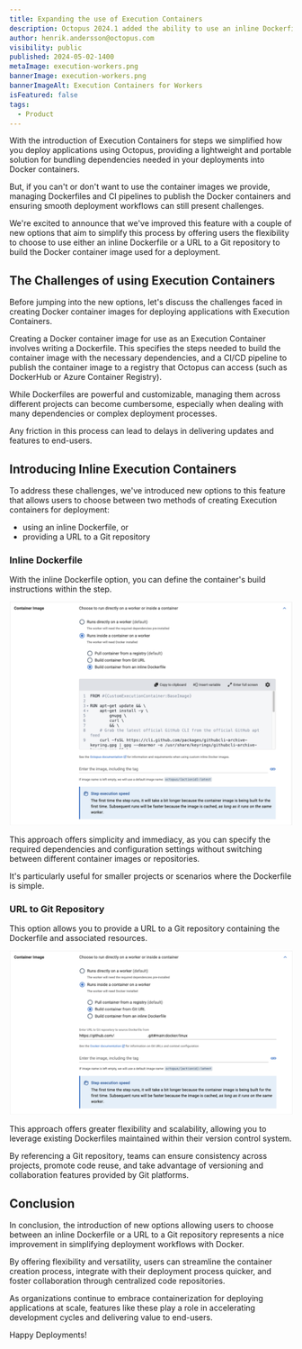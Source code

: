 ```yaml
---
title: Expanding the use of Execution Containers
description: Octopus 2024.1 added the ability to use an inline Dockerfile or a URL to a Git repository to build the Docker container used for a deployment.
author: henrik.andersson@octopus.com
visibility: public
published: 2024-05-02-1400
metaImage: execution-workers.png
bannerImage: execution-workers.png
bannerImageAlt: Execution Containers for Workers
isFeatured: false
tags: 
  - Product
---
```


With the introduction of Execution Containers for steps we simplified how you deploy applications using Octopus, providing a lightweight and portable solution for bundling dependencies needed in your deployments into Docker containers.

But, if you can't or don't want to use the container images we provide, managing Dockerfiles and CI pipelines to publish the Docker containers and ensuring smooth deployment workflows can still present challenges. 

We're excited to announce that we've improved this feature with a couple of new options that aim to simplify this process by offering users the flexibility to choose to use either an inline Dockerfile or a URL to a Git repository to build the Docker container image used for a deployment.

## The Challenges of using Execution Containers

Before jumping into the new options, let's discuss the challenges faced in creating Docker container images for deploying applications with Execution Containers. 

Creating a Docker container image for use as an Execution Container involves writing a Dockerfile. This specifies the steps needed to build the container image with the necessary dependencies, and a CI/CD pipeline to publish the container image to a registry that Octopus can access (such as DockerHub or Azure Container Registry).

While Dockerfiles are powerful and customizable, managing them across different projects can become cumbersome, especially when dealing with many dependencies or complex deployment processes.

Any friction in this process can lead to delays in delivering updates and features to end-users.

##  Introducing Inline Execution Containers

To address these challenges, we've introduced new options to this feature that allows users to choose between two methods of creating Execution containers for deployment: 
- using an inline Dockerfile, or 
- providing a URL to a Git repository

### Inline Dockerfile

With the inline Dockerfile option, you can define the container's build instructions within the step. 

![Execution Container from Inline Dockerfile](execution-container-from-inline-dockerfile.png "width=500")

This approach offers simplicity and immediacy, as you can specify the required dependencies and configuration settings without switching between different container images or repositories. 

It's particularly useful for smaller projects or scenarios where the Dockerfile is simple.

### URL to Git Repository

This option allows you to provide a URL to a Git repository containing the Dockerfile and associated resources. 

![Execution Container from Git URL](execution-container-from-git-url.png "width=500")

This approach offers greater flexibility and scalability, allowing you to leverage existing Dockerfiles maintained within their version control system. 

By referencing a Git repository, teams can ensure consistency across projects, promote code reuse, and take advantage of versioning and collaboration features provided by Git platforms.

## Conclusion

In conclusion, the introduction of new options allowing users to choose between an inline Dockerfile or a URL to a Git repository represents a nice improvement in simplifying deployment workflows with Docker. 

By offering flexibility and versatility, users can streamline the container creation process, integrate with their deployment process quicker, and foster collaboration through centralized code repositories. 

As organizations continue to embrace containerization for deploying applications at scale, features like these play a role in accelerating development cycles and delivering value to end-users.

Happy Deployments!